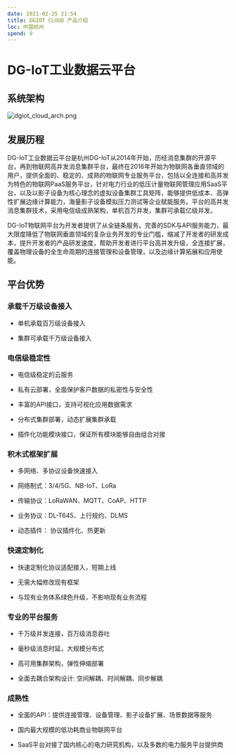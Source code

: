 ```yaml
---
date: 2021-02-25 21:54
title: DGIOT CLOUD 产品介绍
loc: 中国杭州
spend: 9
--- 
```

# DG-IoT工业数据云平台

## 系统架构


![dgiot_cloud_arch.png](https://dgiot-1253666439.cos.ap-shanghai-fsi.myqcloud.com/dgiot_cloud_arch.png)

## 发展历程

DG-IoT工业数据云平台是杭州DG-IoT从2014年开始，历经消息集群的开源平台，再到物联网高并发消息集群平台，最终在2016年开始为物联网各垂直领域的用户，提供全面的、稳定的、成熟的物联网专业服务平台，包括以全连接和高并发为特色的物联网PaaS服务平台，针对电力行业的低压计量物联网管理应用SaaS平台，以及以影子设备为核心理念的虚拟设备集群工具矩阵，能够提供低成本、高弹性扩展边缘计算能力，海量影子设备模拟压力测试等企业赋能服务。平台的高并发消息集群技术，采用电信级成熟架构，单机百万并发，集群可承载亿级并发。

DG-IoT物联网平台为开发者提供了从全链条服务。完善的SDK与API服务能力，最大限度降低了物联网垂直领域的复杂业务开发的专业门槛，缩减了开发者的研发成本，提升开发者的产品研发速度，帮助开发者进行平台高并发升级，全连接扩展，覆盖物理设备的全生命周期的连接管理和设备管理，以及边缘计算拓展和应用使能。

## 平台优势

### 承载千万级设备接入

- 单机承载百万级设备接入

- 集群可承载千万级设备接入

### 电信级稳定性

- 电信级稳定的云服务

- 私有云部署，全面保护客户数据的私密性与安全性

- 丰富的API接口，支持可视化应用数据需求

- 分布式集群部署，动态扩展集群承载

- 插件化功能模块接口，保证所有模块能够自由组合对接

### 积木式框架扩展

- 多网络、多协议设备快速接入

- 网络制式：3/4/5G、NB-IoT、LoRa

- 传输协议：LoRaWAN、MQTT、CoAP、HTTP

- 业务协议：DL-T645、上行规约、DLMS

- 动态插件： 协议插件化、热更新

### 快速定制化

- 快速定制化协议适配接入，短期上线

- 无需大幅修改现有框架

- 与现有业务体系绿色升级，不影响现有业务流程

### 专业的平台服务

- 千万级并发连接，百万级消息吞吐

- 毫秒级消息时延，大规模分布式

- 高可用集群架构，弹性伸缩部署

- 全面去耦合架构设计: 空间解耦、时间解耦、同步解耦

### 成熟性

- 全面的API：提供连接管理、设备管理、影子设备扩展、场景数据等服务

- 国内最大规模的低功耗商业物联网平台

- SaaS平台对接了国内核心的电力研究机构，以及多数的电力服务平台提供商
